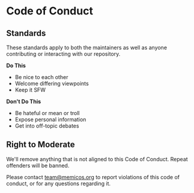 # Code of Conduct

## Standards

These standards apply to both the maintainers as well as anyone contributing or interacting with our repository.

**Do This**

- Be nice to each other
- Welcome differing viewpoints
- Keep it SFW

**Don't Do This**

- Be hateful or mean or troll
- Expose personal information
- Get into off-topic debates

## Right to Moderate

We'll remove anything that is not aligned to this Code of Conduct. Repeat offenders will be banned.

Please contact <team@memicos.org> to report violations of this code of conduct, or for any questions regarding it.
